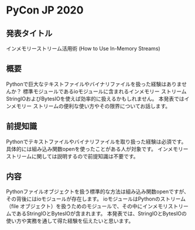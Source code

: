# PyCon JP 2020

## 発表タイトル

インメモリーストリーム活用術 (How to Use In-Memory Streams)

## 概要

Pythonで巨大なテキストファイルやバイナリファイルを扱った経験はありませんか？
標準モジュールであるioモジュールに含まれるインメモリー ストリームStringIOおよびBytesIOを使えば効率的に扱えるかもしれません。
本発表ではインメモリー ストリームの便利な使い方やその限界についてお話します。

## 前提知識

Pythonでテキストファイルやバイナリファイルを取り扱った経験は必須です。
具体的には組み込み関数openを使ったことがある人が対象です。
インメモリーストリームに関しては説明するので前提知識は不要です。

## 内容

Pythonファイルオブジェクトを扱う標準的な方法は組み込み関数openですが、その背後にはioモジュールが存在します。
ioモジュールはPythonのストリーム（file オブジェクト）を扱うためのモジュールで、その中にインメモリストリームであるStringIOとBytesIOが含まれます。
本発表では、StringIOとBytesIOの使い方や実務を通して得た経験を伝えたいと思います。
